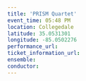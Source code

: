 ```yaml
---
title: 'PRISM Quartet'
event_time: 05:48 PM
location: Collegedale
latitude: 35.0531301
longitude: -85.0502276
performance_url: 
ticket_information_url: 
ensemble: 
conductor: 
---
```


